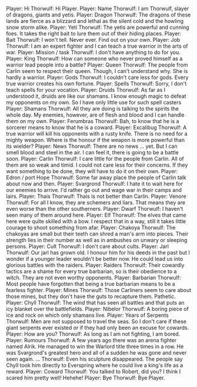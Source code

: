 Player: Hi
Thorwulf: Hi Player.
Player: Name
Thorwulf: I am Thorwulf, slayer of dragons, giants and yetis.
Player: Dragon
Thorwulf: The dragons of these lands are fierce as a blizzard and lethal as the silent cold and the howling snow storm alike.
Player: Yeti
Thorwulf: The yetis are powerful and cunning foes. It takes the right bait to lure them out of their hiding places.
Player: Bait
Thorwulf: I won't tell. Never ever. Find out on your own.
Player: Job
Thorwulf: I am an expert fighter and I can teach a true warrior in the arts of war.
Player: Mission / task
Thorwulf: I don't have anything to do for you.
Player: King
Thorwulf: How can someone who never proved himself as a warrior lead people into a battle?
Player: Queen
Thorwulf: The people from Carlin seem to respect their queen. Though, I can't understand why. She is hardly a warrior.
Player: Gods
Thorwulf: I couldn't care less for gods. Every true warrior creates his own fortune.
Player: Spells
Thorwulf: Sorry, I don't teach spells for your vocation.
Player: Druids
Thorwulf: As far as I understood it, druids are like our shamans. I know enough magic to defeat my opponents on my own. So I have only little use for such spell casters
Player: Shamans
Thorwulf: All they are doing is talking to the spirits the whole day. My enemies, however, are of flesh and blood and I can handle them on my own.
Player: Ferumbras
Thorwulf: Bah, to know that he is a sorcerer means to know that he is a coward.
Player: Excalibug
Thorwulf: A true warrior will kill his opponents with a rusty knife. There is no need for a mighty weapon. Where is the honour if the weapon is more powerful than its wielder?
Player: News
Thorwulf: There are no news ... yet. But I can smell blood and steel in the air. I can feel it, there is going to be a battle soon.
Player: Carlin
Thorwulf: I care little for the people from Carlin. All of them are so weak and timid. I could not care less for their concerns. If they want something to be done, they will have to do it on their own.
Player: Edron / port Hope
Thorwulf: Some far away place the people of Carlin talk about now and then.
Player: Svargrond
Thorwulf: I hate it to wait here for our enemies to arrive. I'd rather go out and wage war in their camps and lairs.
Player: Thais
Thorwulf: Thais is not better than Carlin.
Player: Venore
Thorwulf: For all I know, they are schemers and liars. That means they are even worse than the other southerners.
Player: Dwarf
Thorwulf: I haven't seen many of them around here.
Player: Elf
Thorwulf: The elves that came here were quite skilled with a bow. I respect that in a way, still it takes little courage to shoot something from afar.
Player: Chakoya
Thorwulf: The chakoyas are small but their teeth can shred a man's arm into pieces. Their strength lies in their number as well as in ambushes on unwary or sleeping persons.
Player: Cult
Thorwulf: I don't care about cults.
Player: Jarl
Thorwulf: Our jarl has grown old. I honour him for his deeds in the past but I wonder if a younger leader wouldn't be better now. He could lead us into glorious battles with the raiders.
Player: Raiders
Thorwulf: Their cowardly tactics are a shame for every true barbarian, so is their obedience to a witch. They are not even worthy opponents.
Player: Barbarian
Thorwulf: Most people have forgotten that being a true barbarian means to be a fearless fighter.
Player: Mines
Thorwulf: Those Carliners seem to care about those mines, but they don't have the guts to recapture them. Pathetic.
Player: Chyll
Thorwulf: The wind that has seen all battles and that puts an icy blanket over the battlefields.
Player: Nibelor
Thorwulf: A boring piece of ice and rock on which only shamans live.
Player: Years of Serpents
Thorwulf: Men are not supposed to travel the seas. So I don't care if these giant serpents ever existed or if they had only been an excuse for cowards.
Player: How are you?
Thorwulf: As long as I am not fighting, I am bored.
Player: Rumours
Thorwulf: A few years ago there was an arena fighter named Alrik. He managed to win the Warlord title three times in a row. He was Svargrond's greatest hero and all of a sudden he was gone and never seen again. ...
Thorwulf: Even his sculpture disappeared. The people say Chyll took him directly to Everspring where he could live a king's life as a reward.
Player: Coward
Thorwulf: You talked to Robert, did you? I think I scared him pretty well! Hehehe!
Player: Bye
Thorwulf: Bye Player.